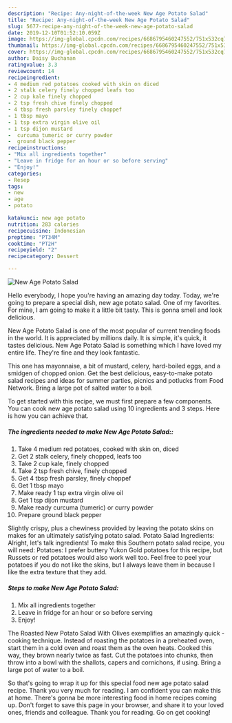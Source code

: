 ```yaml
---
description: "Recipe: Any-night-of-the-week New Age Potato Salad"
title: "Recipe: Any-night-of-the-week New Age Potato Salad"
slug: 5677-recipe-any-night-of-the-week-new-age-potato-salad
date: 2019-12-10T01:52:10.059Z
image: https://img-global.cpcdn.com/recipes/6686795460247552/751x532cq70/new-age-potato-salad-recipe-main-photo.jpg
thumbnail: https://img-global.cpcdn.com/recipes/6686795460247552/751x532cq70/new-age-potato-salad-recipe-main-photo.jpg
cover: https://img-global.cpcdn.com/recipes/6686795460247552/751x532cq70/new-age-potato-salad-recipe-main-photo.jpg
author: Daisy Buchanan
ratingvalue: 3.3
reviewcount: 14
recipeingredient:
- 4 medium red potatoes cooked with skin on diced
- 2 stalk celery finely chopped leafs too
- 2 cup kale finely chopped
- 2 tsp fresh chive finely chopped
- 4 tbsp fresh parsley finely choppef
- 1 tbsp mayo
- 1 tsp extra virgin olive oil
- 1 tsp dijon mustard
-  curcuma tumeric or curry powder
-  ground black pepper
recipeinstructions:
- "Mix all ingredients together"
- "Leave in fridge for an hour or so before serving"
- "Enjoy!"
categories:
- Resep
tags:
- new
- age
- potato

katakunci: new age potato
nutrition: 283 calories
recipecuisine: Indonesian
preptime: "PT34M"
cooktime: "PT2H"
recipeyield: "2"
recipecategory: Dessert

---
```



![New Age Potato Salad](https://img-global.cpcdn.com/recipes/6686795460247552/751x532cq70/new-age-potato-salad-recipe-main-photo.jpg)

Hello everybody, I hope you're having an amazing day today. Today, we're going to prepare a special dish, new age potato salad. One of my favorites. For mine, I am going to make it a little bit tasty. This is gonna smell and look delicious.

New Age Potato Salad is one of the most popular of current trending foods in the world. It is appreciated by millions daily. It is simple, it's quick, it tastes delicious. New Age Potato Salad is something which I have loved my entire life. They're fine and they look fantastic.

This one has mayonnaise, a bit of mustard, celery, hard-boiled eggs, and a smidgen of chopped onion. Get the best delicious, easy-to-make potato salad recipes and ideas for summer parties, picnics and potlucks from Food Network. Bring a large pot of salted water to a boil.


To get started with this recipe, we must first prepare a few components. You can cook new age potato salad using 10 ingredients and 3 steps. Here is how you can achieve that.

##### The ingredients needed to make New Age Potato Salad::

1. Take 4 medium red potatoes, cooked with skin on, diced
1. Get 2 stalk celery, finely chopped, leafs too
1. Take 2 cup kale, finely chopped
1. Take 2 tsp fresh chive, finely chopped
1. Get 4 tbsp fresh parsley, finely choppef
1. Get 1 tbsp mayo
1. Make ready 1 tsp extra virgin olive oil
1. Get 1 tsp dijon mustard
1. Make ready  curcuma (tumeric) or curry powder
1. Prepare  ground black pepper


Slightly crispy, plus a chewiness provided by leaving the potato skins on makes for an ultimately satisfying potato salad. Potato Salad Ingredients: Alright, let&#39;s talk ingredients! To make this Southern potato salad recipe, you will need: Potatoes: I prefer buttery Yukon Gold potatoes for this recipe, but Russets or red potatoes would also work well too. Feel free to peel your potatoes if you do not like the skins, but I always leave them in because I like the extra texture that they add. 

##### Steps to make New Age Potato Salad:

1. Mix all ingredients together
1. Leave in fridge for an hour or so before serving
1. Enjoy!


The Roasted New Potato Salad With Olives exemplifies an amazingly quick - cooking technique. Instead of roasting the potatoes in a preheated oven, start them in a cold oven and roast them as the oven heats. Cooked this way, they brown nearly twice as fast. Cut the potatoes into chunks, then throw into a bowl with the shallots, capers and cornichons, if using. Bring a large pot of water to a boil. 

So that's going to wrap it up for this special food new age potato salad recipe. Thank you very much for reading. I am confident you can make this at home. There's gonna be more interesting food in home recipes coming up. Don't forget to save this page in your browser, and share it to your loved ones, friends and colleague. Thank you for reading. Go on get cooking!
